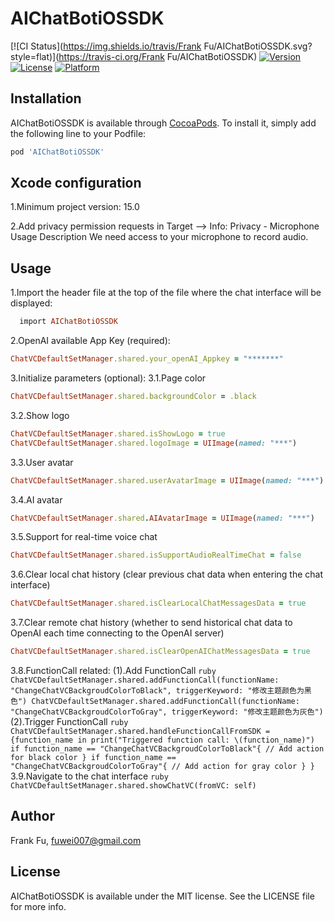 # AIChatBotiOSSDK

[![CI Status](https://img.shields.io/travis/Frank Fu/AIChatBotiOSSDK.svg?style=flat)](https://travis-ci.org/Frank Fu/AIChatBotiOSSDK)
[![Version](https://img.shields.io/cocoapods/v/AIChatBotiOSSDK.svg?style=flat)](https://cocoapods.org/pods/AIChatBotiOSSDK)
[![License](https://img.shields.io/cocoapods/l/AIChatBotiOSSDK.svg?style=flat)](https://cocoapods.org/pods/AIChatBotiOSSDK)
[![Platform](https://img.shields.io/cocoapods/p/AIChatBotiOSSDK.svg?style=flat)](https://cocoapods.org/pods/AIChatBotiOSSDK)


## Installation

AIChatBotiOSSDK is available through [CocoaPods](https://cocoapods.org). To install
it, simply add the following line to your Podfile:

```ruby
pod 'AIChatBotiOSSDK'
```

## Xcode configuration

1.Minimum project version: 15.0

2.Add privacy permission requests in Target –> Info:
  Privacy - Microphone Usage Description
  We need access to your microphone to record audio.

## Usage

1.Import the header file at the top of the file where the chat interface will be displayed:
```ruby
  import AIChatBotiOSSDK
```
  
2.OpenAI available App Key (required):
```ruby
ChatVCDefaultSetManager.shared.your_openAI_Appkey = "*******"
```

3.Initialize parameters (optional):
  3.1.Page color
  ```ruby
  ChatVCDefaultSetManager.shared.backgroundColor = .black
  ```
  3.2.Show logo
  ```ruby
  ChatVCDefaultSetManager.shared.isShowLogo = true
  ChatVCDefaultSetManager.shared.logoImage = UIImage(named: "***")
  ```
  3.3.User avatar
  ```ruby
  ChatVCDefaultSetManager.shared.userAvatarImage = UIImage(named: "***")
  ```
  3.4.AI avatar
  ```ruby
  ChatVCDefaultSetManager.shared.AIAvatarImage = UIImage(named: "***")
  ```
  3.5.Support for real-time voice chat
  ```ruby
  ChatVCDefaultSetManager.shared.isSupportAudioRealTimeChat = false
  ```
  3.6.Clear local chat history (clear previous chat data when entering the chat interface)
  ```ruby
  ChatVCDefaultSetManager.shared.isClearLocalChatMessagesData = true
  ```
  3.7.Clear remote chat history (whether to send historical chat data to OpenAI each time connecting to the OpenAI server)
  ```ruby
  ChatVCDefaultSetManager.shared.isClearOpenAIChatMessagesData = true
  ```
  3.8.FunctionCall related:
    (1).Add FunctionCall
    ```ruby
    ChatVCDefaultSetManager.shared.addFunctionCall(functionName: "ChangeChatVCBackgroudColorToBlack", triggerKeyword: "修改主题颜色为黑色")
    ChatVCDefaultSetManager.shared.addFunctionCall(functionName: "ChangeChatVCBackgroudColorToGray", triggerKeyword: "修改主题颜色为灰色")
    ```
    (2).Trigger FunctionCall
    ```ruby
    ChatVCDefaultSetManager.shared.handleFunctionCallFromSDK = {function_name in
      print("Triggered function call: \(function_name)")
      if function_name == "ChangeChatVCBackgroudColorToBlack"{
        // Add action for black color
      }
      if function_name == "ChangeChatVCBackgroudColorToGray"{
        // Add action for gray color
      }
    }
    ```
  3.9.Navigate to the chat interface
    ```ruby
    ChatVCDefaultSetManager.shared.showChatVC(fromVC: self)
    ```
      
## Author

Frank Fu, fuwei007@gmail.com

## License

AIChatBotiOSSDK is available under the MIT license. See the LICENSE file for more info.
